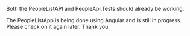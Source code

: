 Both the PeopleListAPI and PeopleApi.Tests should already be working.

The PeopleListApp is being done using Angular and is still in progress. Please check on it again later. Thank you.
